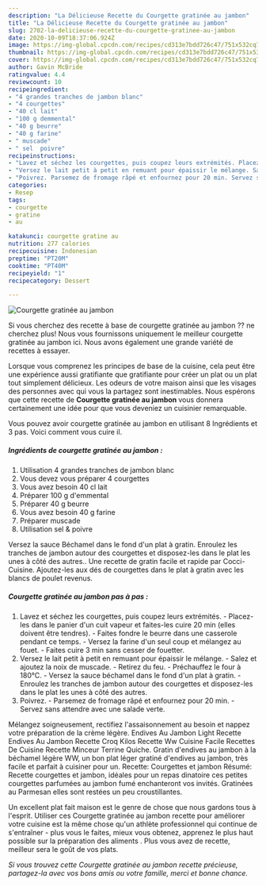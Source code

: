 ```yaml
---
description: "La Délicieuse Recette du Courgette gratinée au jambon"
title: "La Délicieuse Recette du Courgette gratinée au jambon"
slug: 2702-la-delicieuse-recette-du-courgette-gratinee-au-jambon
date: 2020-10-09T18:37:06.924Z
image: https://img-global.cpcdn.com/recipes/cd313e7bdd726c47/751x532cq70/courgette-gratinee-au-jambon-photo-principale-de-la-recette.jpg
thumbnail: https://img-global.cpcdn.com/recipes/cd313e7bdd726c47/751x532cq70/courgette-gratinee-au-jambon-photo-principale-de-la-recette.jpg
cover: https://img-global.cpcdn.com/recipes/cd313e7bdd726c47/751x532cq70/courgette-gratinee-au-jambon-photo-principale-de-la-recette.jpg
author: Gavin McBride
ratingvalue: 4.4
reviewcount: 10
recipeingredient:
- "4 grandes tranches de jambon blanc"
- "4 courgettes"
- "40 cl lait"
- "100 g demmental"
- "40 g beurre"
- "40 g farine"
- " muscade"
- " sel  poivre"
recipeinstructions:
- "Lavez et séchez les courgettes, puis coupez leurs extrémités. Placez-les dans le panier d&#39;un cuit vapeur et faites-les cuire 20 min (elles doivent être tendres). Faites fondre le beurre dans une casserole pendant ce temps. Versez la farine d&#39;un seul coup et mélangez au fouet. Faites cuire 3 min sans cesser de fouetter."
- "Versez le lait petit à petit en remuant pour épaissir le mélange. Salez et ajoutez la noix de muscade. Retirez du feu. Préchauffez le four à 180°C. Versez la sauce béchamel dans le fond d&#39;un plat à gratin. Enroulez les tranches de jambon autour des courgettes et disposez-les dans le plat les unes à côté des autres."
- "Poivrez. Parsemez de fromage râpé et enfournez pour 20 min. Servez sans attendre avec une salade verte."
categories:
- Resep
tags:
- courgette
- gratine
- au

katakunci: courgette gratine au 
nutrition: 277 calories
recipecuisine: Indonesian
preptime: "PT20M"
cooktime: "PT40M"
recipeyield: "1"
recipecategory: Dessert

---
```



![Courgette gratinée au jambon](https://img-global.cpcdn.com/recipes/cd313e7bdd726c47/751x532cq70/courgette-gratinee-au-jambon-photo-principale-de-la-recette.jpg)

Si vous cherchez des recette à base de courgette gratinée au jambon ?? ne cherchez plus! Nous vous fournissons uniquement le meilleur courgette gratinée au jambon ici. Nous avons également une grande variété de recettes à essayer.

Lorsque vous comprenez les principes de base de la cuisine, cela peut être une expérience aussi gratifiante que gratifiante pour créer un plat ou un plat tout simplement délicieux. Les odeurs de votre maison ainsi que les visages des personnes avec qui vous la partagez sont inestimables. Nous espérons que cette recette de <strong> Courgette gratinée au jambon </strong> vous donnera certainement une idée pour que vous deveniez un cuisinier remarquable.

<!--inarticleads1-->

Vous pouvez avoir courgette gratinée au jambon en utilisant 8 Ingrédients et 3 pas. Voici comment vous cuire il.

##### Ingrédients de courgette gratinée au jambon :

1. Utilisation 4 grandes tranches de jambon blanc
1. Vous devez vous préparer 4 courgettes
1. Vous avez besoin 40 cl lait
1. Préparer 100 g d&#39;emmental
1. Préparer 40 g beurre
1. Vous avez besoin 40 g farine
1. Préparer  muscade
1. Utilisation  sel &amp; poivre


Versez la sauce Béchamel dans le fond d&#39;un plat à gratin. Enroulez les tranches de jambon autour des courgettes et disposez-les dans le plat les unes à côté des autres.. Une recette de gratin facile et rapide par Cocci-Cuisine. Ajoutez-les aux dés de courgettes dans le plat à gratin avec les blancs de poulet revenus. 

<!--inarticleads2-->

##### Courgette gratinée au jambon pas à pas :

1. Lavez et séchez les courgettes, puis coupez leurs extrémités. - Placez-les dans le panier d&#39;un cuit vapeur et faites-les cuire 20 min (elles doivent être tendres). - Faites fondre le beurre dans une casserole pendant ce temps. - Versez la farine d&#39;un seul coup et mélangez au fouet. - Faites cuire 3 min sans cesser de fouetter.
1. Versez le lait petit à petit en remuant pour épaissir le mélange. - Salez et ajoutez la noix de muscade. - Retirez du feu. - Préchauffez le four à 180°C. - Versez la sauce béchamel dans le fond d&#39;un plat à gratin. - Enroulez les tranches de jambon autour des courgettes et disposez-les dans le plat les unes à côté des autres.
1. Poivrez. - Parsemez de fromage râpé et enfournez pour 20 min. - Servez sans attendre avec une salade verte.


Mélangez soigneusement, rectifiez l&#39;assaisonnement au besoin et nappez votre préparation de la crème légère. Endives Au Jambon Light Recette Endives Au Jambon Recette Croq Kilos Recette Ww Cuisine Facile Recettes De Cuisine Recette Minceur Terrine Quiche. Gratin d&#39;endives au jambon à la béchamel légère WW, un bon plat léger gratiné d&#39;endives au jambon, très facile et parfait à cuisiner pour un. Recette: Courgettes et jambon Résumé: Recette courgettes et jambon, idéales pour un repas dinatoire ces petites courgettes parfumées au jambon fumé enchanteront vos invités. Gratinées au Parmesan elles sont restées un peu croustillantes. 

<!--inarticleads1-->

<p>
Un excellent plat fait maison est le genre de chose que nous gardons tous à l'esprit. Utiliser ces Courgette gratinée au jambon recette pour améliorer votre cuisine est la même chose qu'un athlète professionnel qui continue de s'entraîner - plus vous le faites, mieux vous obtenez, apprenez le plus haut possible sur la préparation des aliments . Plus vous avez de recette, meilleur sera le goût de vos plats.
</p>

<p>
<i>Si vous trouvez cette Courgette gratinée au jambon recette précieuse, partagez-la avec vos bons amis ou votre famille, merci et bonne chance.</i>
</p>
